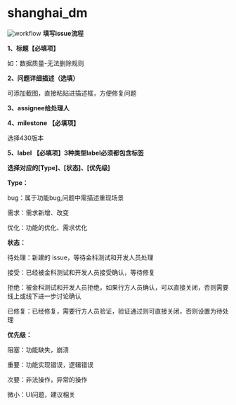 # shanghai_dm

![workflow](https://github.com/huangronghuang/shanghai_dm/blob/master/images/issue-workflow.jpg)
**填写issue流程**
>  

**1、标题【必填项】**

如：数据质量-无法删除规则
>  

**2、问题详细描述（选填）**


可添加截图，直接粘贴进描述框，方便修复问题
> 

**3、assignee给处理人**
 
**4、milestone 【必填项】**

选择430版本
>  


**5、label 【必填项】3种类型label必须都包含标签**


**选择对应的[Type]、[状态]、[优先级]**



**Type：**

bug：属于功能bug,问题中需描述重现场景


需求：需求新增、改变

 
优化：功能的优化、需求优化

**状态：**

待处理：新建的 issue，等待金科测试和开发人员处理


接受：已经被金科测试和开发人员接受确认，等待修复


拒绝：被金科测试和开发人员拒绝，如果行方人员确认，可以直接关闭，否则需要线上或线下进一步讨论确认


已修复：已经修复，需要行方人员验证，验证通过则可直接关闭，否则设置为待处理





**优先级：**

阻塞：功能缺失，崩溃

 
重要：功能实现错误，逻辑错误


次要：非法操作，异常的操作


微小：UI问题，建议相关

 


>  
